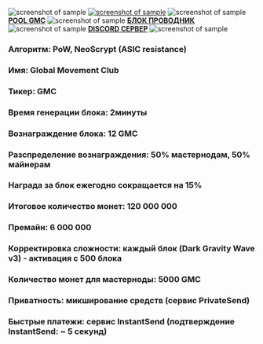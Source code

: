 ![screenshot of sample](https://cdn.discordapp.com/attachments/651853753019924520/655580580007772171/SHAPKA_GMC.png)
[![screenshot of sample](
https://cdn.discordapp.com/attachments/651853753019924520/655592772581195786/41421943ya3.png)](https://www.globalmovement.club)  ![screenshot of sample](
https://cdn.discordapp.com/emojis/655586661102649354.png) [**POOL GMC**](https://pool.gmastercoin.com)  ![screenshot of sample](
https://cdn.discordapp.com/emojis/655586661102649354.png) [**БЛОК ПРОВОДНИК**](https://chain.gmastercoin.com)  ![screenshot of sample](
https://cdn.discordapp.com/emojis/655586661102649354.png) [**DISCORD СЕРВЕР**](https://discord.gg/NUceHNH)  ![screenshot of sample](
https://cdn.discordapp.com/emojis/655586661102649354.png)

###  Алгоритм: PoW, NeoScrypt (ASIC resistance)
###  Имя: Global Movement Club
###  Тикер: GMC
###  Время генерации блока: 2минуты
###  Вознаграждение блока: 12 GMC
###  Разспределение вознаграждения: 50% мастернодам, 50% майнерам
###  Награда за блок ежегодно сокращается на 15%
###  Итоговое количество монет: 120 000 000
###  Премайн: 6 000 000
###  Корректировка сложности: каждый блок (Dark Gravity Wave v3) - активация с 500 блока
###  Количество монет для мастерноды: 5000 GMC
###  Приватность: микширование средств (сервис PrivateSend)
###  Быстрые платежи: сервис InstantSend (подтверждение InstantSend: ~ 5 секунд)
